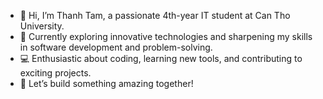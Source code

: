 - 👋 Hi, I’m Thanh Tam, a passionate 4th-year IT student at Can Tho University.  
- 🌱 Currently exploring innovative technologies and sharpening my skills in software development and problem-solving.
- 💻 Enthusiastic about coding, learning new tools, and contributing to exciting projects.
- 🚀 Let’s build something amazing together!
<!---
ngothuythanhtam/ngothuythanhtam is a ✨ special ✨ repository because its `README.md` (this file) appears on your GitHub profile.
You can click the Preview link to take a look at your changes.
--->
